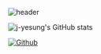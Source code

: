 ![header](https://capsule-render.vercel.app/api?type=waving&color=auto&height=300&section=header&text=Welcome%20j-yesung%20space&fontSize=65)

![j-yesung's GitHub stats](https://github-readme-stats.vercel.app/api?username=j-yesung&show_icons=true&theme=onedark)

[![Github](https://www.codenary.co.kr/widget/github/api?username=하이성아)](https://www.codenary.co.kr/user-profile/detail/하이성아?github_ride=true&utm_source=github)
